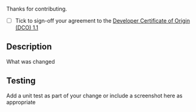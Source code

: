 Thanks for contributing.

- [ ] Tick to sign-off your agreement to the [Developer Certificate of Origin (DCO) 1.1](https://developercertificate.org)

## Description

What was changed

## Testing

Add a unit test as part of your change or include a screenshot here as appropriate
